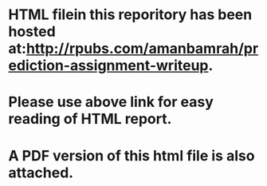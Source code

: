 # HTML filein this reporitory has been hosted at:http://rpubs.com/amanbamrah/prediction-assignment-writeup. 
# Please use above link for easy reading of HTML report.
# A PDF version of this html file is also attached.
